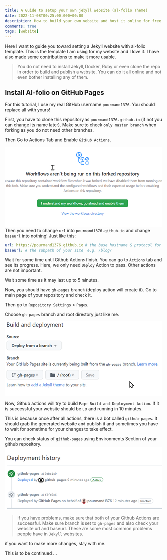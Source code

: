 ```yaml
---
title: A Guide to setup your own jekyll website (al-folio Theme)
date: 2022-11-08T00:25:00.000+00:00
description: How to build your own website and host it online for free
comments: true
tags: [website]
---
```


Here I want to guide you toward setting a Jekyll website with al-folio template. This is the template I am using for my website and I love it. I have also made some contributions to make it more usable. 

> You do not need to install Jekyll, Docker, Ruby or even clone the repo in order to build and publish a website. You can do it all online and not even bother installing any of them. 

## Install Al-folio on GitHub Pages

For this tutorial, I use my real GitHub username `pourmand1376`. You should replace all with yours!

First, you have to clone this repository as `pourmand1376.github.io` (if not you can change its name later). Make sure to check `only master branch` when forking as you do not need other branches. 

Then Go to Actions Tab and Enable `GitHub Actions`.

![](enable_actions.png#center)
Then you need to change `url` into `pourmand1376.github.io` and change `baseurl` into nothing! Just like this:

```yaml
url: https://pourmand1376.github.io # the base hostname & protocol for your site
baseurl: # the subpath of your site, e.g. /blog/
```

Wait for some time until Github Actions finish. You can go to `Actions` tab and see its progress. Here, we only need `Deploy` Action to pass. Other actions are not important. 

Wait some time as it may last up to 5 minutes. 

Now, you should have `gh-pages` branch (deploy action will create it). Go to main page of your repository and check it.  

Then go to `Repository Settings` > `Pages`.

Choose `gh-pages` branch and root directory just like me. 

![](gh-pages.png#center)

Now, Github actions will try to build `Page Build and Deployment Action`. If it is successful your website should be up and running in 10 minutes. 

This is because once after all actions, there is a bot called `github-pages`. It should grab the generated website and publish it and sometimes you have to wait for sometime for your changes to take effect.

You can check status of `github-pages` using Environments Section of your github repository. 
![](ghpages-action.png)

> If you have problems, make sure that both of your Github Actions are successful. Make sure branch is set to `gh-pages` and also check your website url and baseurl. These are some most common problems people have in `Jekyll` websites. 

if you want to make more changes, stay with me. 

This is to be continued ... 